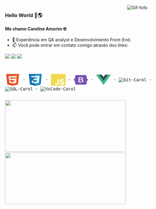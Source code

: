 <img align="right" alt="Gif-fofo" width="100" heigth="100" src="https://media.discordapp.net/attachments/850564664584044604/881267019503243304/ezgif.com-gif-maker.gif">

### Hello World 👋🌎 

#### Me chamo  Caroline Amorim  🤓

- 🔭 Experiência em QA analyst e Desenvolvimento Front-End.
- 📫 Você pode entrar em contato comigo através dos links:

<div> 
  <a href="https://www.instagram.com/cahcarol93/" target="_blank"><img src="https://img.shields.io/badge/-Instagram-%23E4405F?style=for-the-badge&logo=instagram&logoColor=white" target="_blank"></a> 
  <a href = "mailto:carol_amorim14@hotmail.com"><img src="https://img.shields.io/badge/-Gmail-%23333?style=for-the-badge&logo=gmail&logoColor=white" target="_blank"></a>
  <a href="https://www.linkedin.com/in/carolamorim93/" target="_blank"><img src="https://img.shields.io/badge/-LinkedIn-%230077B5?style=for-the-badge&logo=linkedin&logoColor=white" target="_blank"></a> 
</div>

##

<div style="display: inline_block"><br>
  <kbd>
    <img align="center" alt="HTML-Carol" height="40" width="50" src="https://raw.githubusercontent.com/devicons/devicon/master/icons/html5/html5-original.svg"> -
    <img align="center" alt="CSS-Carol" height="40" width="50" src="https://raw.githubusercontent.com/devicons/devicon/master/icons/css3/css3-original.svg"> -
    <img align="center" alt="Js-Carol" height="40" width="50" src="https://raw.githubusercontent.com/devicons/devicon/master/icons/javascript/javascript-plain.svg"> -
    <img align="center" alt="Bootstrap-Carol" height="40" width="50" src="https://raw.githubusercontent.com/devicons/devicon/master/icons/bootstrap/bootstrap-plain.svg"> - 
    <img align="center" alt="VueJs-Carol" height="40" width="50" src="https://raw.githubusercontent.com/devicons/devicon/master/icons/vuejs/vuejs-original.svg"> -
    <img align="center" alt="Git-Carol" height="40" width="50" src="https://cdn.jsdelivr.net/gh/devicons/devicon/icons/git/git-original.svg"> - 
    <img align="center" alt="SQL-Carol" height="50" width="60" src="https://cdn.jsdelivr.net/gh/devicons/devicon/icons/microsoftsqlserver/microsoftsqlserver-plain-wordmark.svg"> -
    <img align="center" alt="VsCode-Carol" height="40" width="50" src="https://cdn.jsdelivr.net/gh/devicons/devicon/icons/vscode/vscode-original.svg"> 
  </kdb>
</div>

 ##
 
<div>
  <a href="https://www.linkedin.com/in/carolamorim93/">
  <img width="400em" height="170em" src="https://github-readme-stats.vercel.app/api?username=Amorim93Carol&show_icons=true&theme=radical&include_all_commits=true&count_private=true"/>
  <img width="400em" height="170em" src="https://github-readme-stats.vercel.app/api/top-langs/?username=Amorim93Carol&layout=compact&langs_count=7&theme=radical"/>
</div>
 
  
 
  
